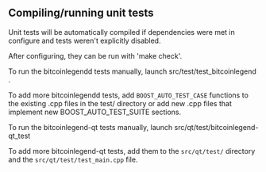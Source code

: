 Compiling/running unit tests
------------------------------------

Unit tests will be automatically compiled if dependencies were met in configure
and tests weren't explicitly disabled.

After configuring, they can be run with 'make check'.

To run the bitcoinlegendd tests manually, launch src/test/test_bitcoinlegend .

To add more bitcoinlegendd tests, add `BOOST_AUTO_TEST_CASE` functions to the existing
.cpp files in the test/ directory or add new .cpp files that
implement new BOOST_AUTO_TEST_SUITE sections.

To run the bitcoinlegend-qt tests manually, launch src/qt/test/bitcoinlegend-qt_test

To add more bitcoinlegend-qt tests, add them to the `src/qt/test/` directory and
the `src/qt/test/test_main.cpp` file.
